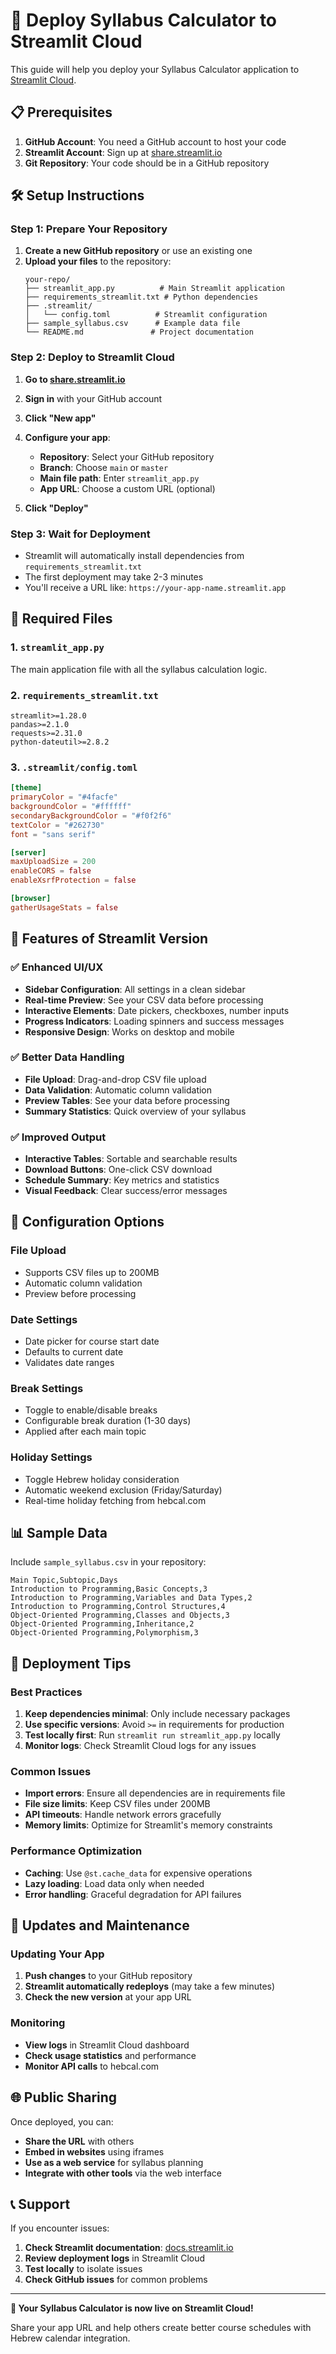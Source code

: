 # 🚀 Deploy Syllabus Calculator to Streamlit Cloud

This guide will help you deploy your Syllabus Calculator application to [Streamlit Cloud](https://share.streamlit.io).

## 📋 Prerequisites

1. **GitHub Account**: You need a GitHub account to host your code
2. **Streamlit Account**: Sign up at [share.streamlit.io](https://share.streamlit.io)
3. **Git Repository**: Your code should be in a GitHub repository

## 🛠️ Setup Instructions

### Step 1: Prepare Your Repository

1. **Create a new GitHub repository** or use an existing one
2. **Upload your files** to the repository:
   ```
   your-repo/
   ├── streamlit_app.py          # Main Streamlit application
   ├── requirements_streamlit.txt # Python dependencies
   ├── .streamlit/
   │   └── config.toml          # Streamlit configuration
   ├── sample_syllabus.csv      # Example data file
   └── README.md               # Project documentation
   ```

### Step 2: Deploy to Streamlit Cloud

1. **Go to [share.streamlit.io](https://share.streamlit.io)**
2. **Sign in** with your GitHub account
3. **Click "New app"**
4. **Configure your app**:
   - **Repository**: Select your GitHub repository
   - **Branch**: Choose `main` or `master`
   - **Main file path**: Enter `streamlit_app.py`
   - **App URL**: Choose a custom URL (optional)

5. **Click "Deploy"**

### Step 3: Wait for Deployment

- Streamlit will automatically install dependencies from `requirements_streamlit.txt`
- The first deployment may take 2-3 minutes
- You'll receive a URL like: `https://your-app-name.streamlit.app`

## 📁 Required Files

### 1. `streamlit_app.py`
The main application file with all the syllabus calculation logic.

### 2. `requirements_streamlit.txt`
```
streamlit>=1.28.0
pandas>=2.1.0
requests>=2.31.0
python-dateutil>=2.8.2
```

### 3. `.streamlit/config.toml`
```toml
[theme]
primaryColor = "#4facfe"
backgroundColor = "#ffffff"
secondaryBackgroundColor = "#f0f2f6"
textColor = "#262730"
font = "sans serif"

[server]
maxUploadSize = 200
enableCORS = false
enableXsrfProtection = false

[browser]
gatherUsageStats = false
```

## 🌟 Features of Streamlit Version

### ✅ **Enhanced UI/UX**
- **Sidebar Configuration**: All settings in a clean sidebar
- **Real-time Preview**: See your CSV data before processing
- **Interactive Elements**: Date pickers, checkboxes, number inputs
- **Progress Indicators**: Loading spinners and success messages
- **Responsive Design**: Works on desktop and mobile

### ✅ **Better Data Handling**
- **File Upload**: Drag-and-drop CSV file upload
- **Data Validation**: Automatic column validation
- **Preview Tables**: See your data before processing
- **Summary Statistics**: Quick overview of your syllabus

### ✅ **Improved Output**
- **Interactive Tables**: Sortable and searchable results
- **Download Buttons**: One-click CSV download
- **Schedule Summary**: Key metrics and statistics
- **Visual Feedback**: Clear success/error messages

## 🔧 Configuration Options

### **File Upload**
- Supports CSV files up to 200MB
- Automatic column validation
- Preview before processing

### **Date Settings**
- Date picker for course start date
- Defaults to current date
- Validates date ranges

### **Break Settings**
- Toggle to enable/disable breaks
- Configurable break duration (1-30 days)
- Applied after each main topic

### **Holiday Settings**
- Toggle Hebrew holiday consideration
- Automatic weekend exclusion (Friday/Saturday)
- Real-time holiday fetching from hebcal.com

## 📊 Sample Data

Include `sample_syllabus.csv` in your repository:

```csv
Main Topic,Subtopic,Days
Introduction to Programming,Basic Concepts,3
Introduction to Programming,Variables and Data Types,2
Introduction to Programming,Control Structures,4
Object-Oriented Programming,Classes and Objects,3
Object-Oriented Programming,Inheritance,2
Object-Oriented Programming,Polymorphism,3
```

## 🚀 Deployment Tips

### **Best Practices**
1. **Keep dependencies minimal**: Only include necessary packages
2. **Use specific versions**: Avoid `>=` in requirements for production
3. **Test locally first**: Run `streamlit run streamlit_app.py` locally
4. **Monitor logs**: Check Streamlit Cloud logs for any issues

### **Common Issues**
- **Import errors**: Ensure all dependencies are in requirements file
- **File size limits**: Keep CSV files under 200MB
- **API timeouts**: Handle network errors gracefully
- **Memory limits**: Optimize for Streamlit's memory constraints

### **Performance Optimization**
- **Caching**: Use `@st.cache_data` for expensive operations
- **Lazy loading**: Load data only when needed
- **Error handling**: Graceful degradation for API failures

## 🔄 Updates and Maintenance

### **Updating Your App**
1. **Push changes** to your GitHub repository
2. **Streamlit automatically redeploys** (may take a few minutes)
3. **Check the new version** at your app URL

### **Monitoring**
- **View logs** in Streamlit Cloud dashboard
- **Check usage statistics** and performance
- **Monitor API calls** to hebcal.com

## 🌐 Public Sharing

Once deployed, you can:
- **Share the URL** with others
- **Embed in websites** using iframes
- **Use as a web service** for syllabus planning
- **Integrate with other tools** via the web interface

## 📞 Support

If you encounter issues:
1. **Check Streamlit documentation**: [docs.streamlit.io](https://docs.streamlit.io)
2. **Review deployment logs** in Streamlit Cloud
3. **Test locally** to isolate issues
4. **Check GitHub issues** for common problems

---

**🎉 Your Syllabus Calculator is now live on Streamlit Cloud!**

Share your app URL and help others create better course schedules with Hebrew calendar integration. 